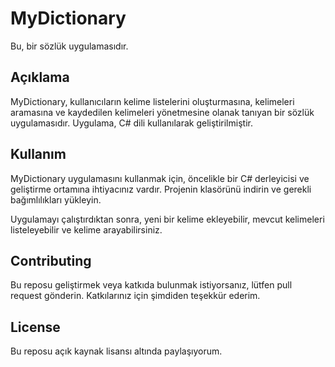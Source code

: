 # MyDictionary

Bu, bir sözlük uygulamasıdır.

## Açıklama

MyDictionary, kullanıcıların kelime listelerini oluşturmasına, kelimeleri aramasına ve kaydedilen kelimeleri yönetmesine olanak tanıyan bir sözlük uygulamasıdır. Uygulama, C# dili kullanılarak geliştirilmiştir.

## Kullanım

MyDictionary uygulamasını kullanmak için, öncelikle bir C# derleyicisi ve geliştirme ortamına ihtiyacınız vardır. Projenin klasörünü indirin ve gerekli bağımlılıkları yükleyin.

Uygulamayı çalıştırdıktan sonra, yeni bir kelime ekleyebilir, mevcut kelimeleri listeleyebilir ve kelime arayabilirsiniz.

## Contributing

Bu reposu geliştirmek veya katkıda bulunmak istiyorsanız, lütfen pull request gönderin. Katkılarınız için şimdiden teşekkür ederim.

## License

Bu reposu açık kaynak lisansı altında paylaşıyorum.
